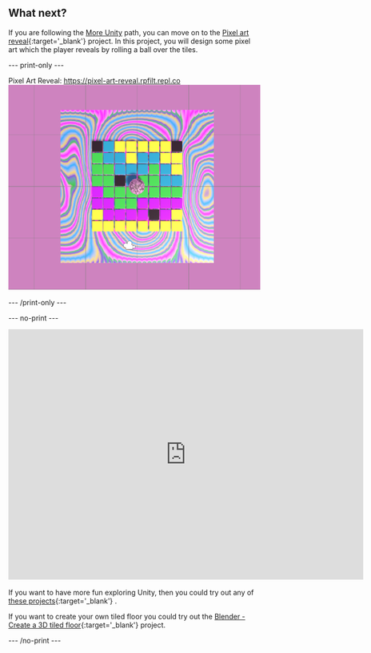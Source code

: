 ## What next?

If you are following the [More Unity](https://projects.raspberrypi.org/en/raspberrypi/more-unity) path, you can move on to the [Pixel art reveal](https://projects.raspberrypi.org/en/projects/pixel-art-reveal){:target='_blank'} project. In this project, you will design some pixel art which the player reveals by rolling a ball over the tiles.

--- print-only ---

Pixel Art Reveal: https://pixel-art-reveal.rpfilt.repl.co
![An image of the finished Pixel art reveal project showing coloured tiles and a ball with a patterned material. The floor is viewed from above with four centre tile colours revealed.](images/static-pink.png)

--- /print-only ---

--- no-print ---

<iframe allowtransparency="true" width="710" height="500" src="https://pixel-art-reveal.rpfilt.repl.co" scrolling="no" frameborder="0"></iframe>

If you want to have more fun exploring Unity, then you could try out any of [these projects](https://projects.raspberrypi.org/en/projects?software%5B%5D=unity){:target='_blank'} .

If you want to create your own tiled floor you could try out the [Blender - Create a 3D tiled floor](https://projects.raspberrypi.org/en/projects/blender-tiled-floor){:target='_blank'}  project. 

--- /no-print ---
